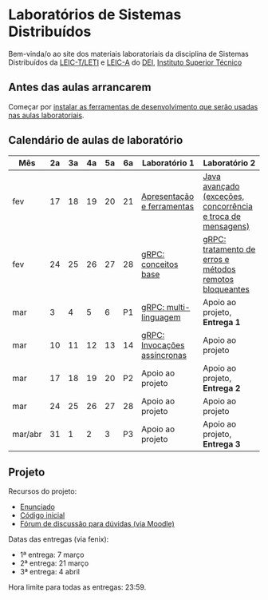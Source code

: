 # Laboratórios de Sistemas Distribuídos

Bem-vinda/o ao site dos materiais laboratoriais da disciplina de Sistemas Distribuídos da
[LEIC-T/LETI](https://fenix.tecnico.ulisboa.pt/disciplinas/SDis36/2024-2025/2-semestre)
e
[LEIC-A](https://fenix.tecnico.ulisboa.pt/disciplinas/SDis236/2024-2025/2-semestre)
do [DEI](http://www.dei.tecnico.ulisboa.pt/), [Instituto Superior Técnico](http://www.tecnico.ulisboa.pt/)


## Antes das aulas arrancarem

Começar por [instalar as ferramentas de desenvolvimento que serão usadas nas aulas laboratoriais](./00-software.md).


## Calendário de aulas de laboratório


| Mês    | 2a   | 3a     | 4a    | 	5a   | 	6a   | 	Laboratório 1 | Laboratório 2 | 
|--------|-------|-------|--------|--------|--------|--------|--------|
| fev |	17 |	18 |	19 |	20 |	21 |	[Apresentação e ferramentas](./01-ferramentas.md) |	[Java avançado (exceções, concorrência e troca de mensagens)](./02-java-avancado.md)  | 
|fev |	24 |	25 |	26 |	27 |	28 |	[gRPC: conceitos base](./03-grpc.md) | [gRPC: tratamento de erros e métodos remotos bloqueantes](./04-grpc-erros.md) |
| mar |	3 |	4 |	5 |	6 |	P1 |	[gRPC: multi-linguagem](./05-grpc-multilinguagem.md) |	Apoio ao projeto, **Entrega 1**|
| mar |	10 |	11 |	12 |	13 |	14 |	[gRPC: Invocações assíncronas](./06-grpc-assincronas.md) |	Apoio ao projeto |
| mar |	17 |	18 |	19 |	20 |	P2 |	Apoio ao projeto |	Apoio ao projeto, **Entrega 2**|
| mar |	24 |	25 |	26 |	27 |	28 |	Apoio ao projeto |	Apoio ao projeto |
| mar/abr |	31 |	1 |	2 |	3 |	P3 |	Apoio ao projeto | Apoio ao projeto, **Entrega 3**|

## Projeto 

Recursos do projeto:

- [Enunciado](https://github.com/tecnico-distsys/Tuplespaces-2025/blob/master/tuplespaces.md) 
- [Código inicial](https://github.com/tecnico-distsys/Tuplespaces-2025/tree/master/initial-code) 
- [Fórum de discussão para dúvidas (via Moodle)](https://moodle.dei.tecnico.ulisboa.pt/course/view.php?id=5941)

Datas das entregas (via fenix):

- 1ª entrega: 7 março 
- 2ª entrega: 21 março
- 3ª entrega: 4 abril 

Hora limite para todas as entregas: 23:59.